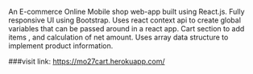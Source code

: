 An E-commerce Online Mobile shop web-app built using React.js. 
Fully responsive UI using Bootstrap. 
Uses react context api to create global variables that can be passed around in a react app.
Cart section to add items , and calculation of net amount.
Uses array data structure to implement product information.

###visit link:
https://mo27cart.herokuapp.com/
